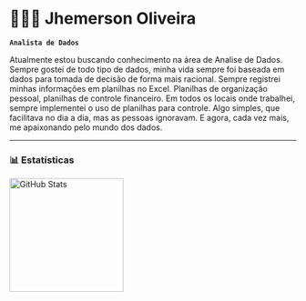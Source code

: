 
# 👨🏻‍💻 Jhemerson Oliveira

**`Analista de Dados`**

Atualmente estou buscando conhecimento na área de Analise de Dados. Sempre gostei de todo tipo de dados, minha vida sempre foi baseada em dados para tomada de decisão de forma mais racional. Sempre registrei minhas informações em planilhas no Excel. Planilhas de organização pessoal, planilhas de controle financeiro. Em todos os locais onde trabalhei, sempre implementei o uso de planilhas para controle. Algo simples, que facilitava no dia a dia, mas as pessoas ignoravam. 
E agora, cada vez mais, me apaixonando pelo mundo dos dados.

---

### 📊 Estatísticas

<p>
  <img 
    align="left" 
    alt="GitHub Stats" 
    height="200" 
    style="padding-right: 10px;" 
    src="https://github-readme-stats.vercel.app/api?username=jhemeerson&show_icons=true&theme=tokyonight&include_all_commits=true&locale=pt-br" 
  />



</p>


